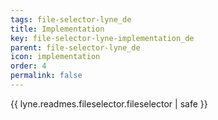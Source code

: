 ```yaml
---
tags: file-selector-lyne_de
title: Implementation
key: file-selector-lyne-implementation_de
parent: file-selector-lyne_de
icon: implementation
order: 4
permalink: false  
---
```

{{ lyne.readmes.fileselector.fileselector | safe }}


